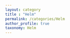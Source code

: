 ```yaml
---
layout: category
title : "Helm"
permalink: /categories/Helm
author_profile: true
taxonomy: Helm
---
```


<!-- <h2> post by category : {{ page.title }} </h2> -->
